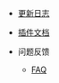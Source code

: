 <!-- docs/_sidebar.md-->


* [更新日志](./UPDATE.md)


* [插件文档](./README.md)


* 问题反馈
    * [FAQ](user/faq.md)